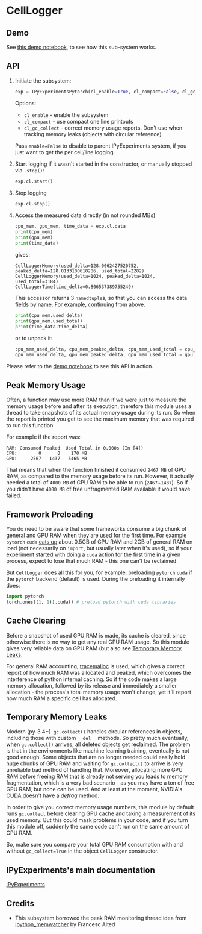 # CellLogger

## Demo

See [this demo notebook](https://github.com/stas00/ipyexperiments/blob/master/demo_cl.ipynb), to see how this sub-system works.

## API

1. Initiate the subsystem:
   ```python
   exp = IPyExperimentsPytorch(cl_enable=True, cl_compact=False, cl_gc_collect=True)
   ```
   Options:
   * `cl_enable` - enable the subsystem
   * `cl_compact` - use compact one line printouts
   * `cl_gc_collect` - correct memory usage reports. Don't use when tracking memory leaks (objects with circular reference).

   Pass `enable=False` to disable to parent IPyExperiments system, if you just want to get the per cell/line logging.

2. Start logging if it wasn't started in the constructor, or manually stopped via `.stop()`:
   ```python
   exp.cl.start()
   ```

3. Stop logging
   ```python
   exp.cl.stop()
   ```

4. Access the measured data directly (in not rounded MBs)
   ```python
   cpu_mem, gpu_mem, time_data = exp.cl.data
   print(cpu_mem)
   print(gpu_mem)
   print(time_data)

   ```
   gives:
   ```
   CellLoggerMemory(used_delta=128.0062427520752, peaked_delta=128.0133180618286, used_total=2282)
   CellLoggerMemory(used_delta=1024, peaked_delta=1024, used_total=3184)
   CellLoggerTime(time_delta=0.806537389755249)
   ```
   This accessor returns 3 `namedtuple`s, so that you can access the data fields by name. For example, continuing from above.

   ```python
   print(cpu_mem.used_delta)
   print(gpu_mem.used_total)
   print(time_data.time_delta)
   ```
   or to unpack it:
   ```python
   cpu_mem_used_delta, cpu_mem_peaked_delta, cpu_mem_used_total = cpu_mem
   gpu_mem_used_delta, gpu_mem_peaked_delta, gpu_mem_used_total = gpu_mem
   ```

Please refer to the [demo notebook](https://github.com/stas00/ipyexperiments/blob/master/demo_cl.ipynb) to see this API in action.


## Peak Memory Usage

Often, a function may use more RAM than if we were just to measure the memory usage before and after its execution, therefore this module uses a thread to take snapshots of its actual memory usage during its run. So when the report is printed you get to see the maximum memory that was required to run this function.

For example if the report was:

```
RAM: Consumed Peaked  Used Total in 0.000s (In [4])
CPU:        0      0    170 MB
GPU:     2567   1437   5465 MB
```

That means that when the function finished it consumed `2467 MB` of GPU RAM, as compared to the memory usage before its run. However, it actually needed a total of `4000 MB` of GPU RAM to be able to run (`2467`+`1437`). So if you didn't have `4000 MB` of free unfragmented RAM available it would have failed.

## Framework Preloading

You do need to be aware that some frameworks consume a big chunk of general and GPU RAM when they are used for the first time. For example `pytorch` `cuda` [eats up](
https://docs.fast.ai/dev/gpu.html#unusable-gpu-ram-per-process) about 0.5GB of GPU RAM and 2GB of general RAM on load (not necessarily on `import`, but usually later when it's used), so if your experiment started with doing a `cuda` action for the first time in a given process, expect to lose that much RAM - this one can't be reclaimed.

But `CellLogger` does all this for you, for example, preloading `pytorch` `cuda` if the `pytorch` backend (default) is used. During the preloading it internally does:

   ```python
   import pytorch
   torch.ones((1, 1)).cuda() # preload pytorch with cuda libraries
   ```

## Cache Clearing

Before a snapshot of used GPU RAM is made, its cache is cleared, since otherwise there is no way to get any real GPU RAM usage. So this module gives very reliable data on GPU RAM (but also see [Temporary Memory Leaks](#temporary-memory-leaks).

For general RAM accounting, [tracemalloc](https://docs.python.org/3/library/tracemalloc.html) is used, which gives a correct report of how much RAM was allocated and peaked, which overcomes the interference of python internal caching. So if the code makes a large memory allocation, followed by its release and immediately a smaller allocation - the process's total memory usage won't change, yet it'll report how much RAM a specific cell has allocated.

## Temporary Memory Leaks

Modern (py-3.4+)` gc.collect()` handles circular references in objects, including those with custom `__del__` methods. So pretty much eventually, when `gc.collect()` arrives, all deleted objects get reclaimed. The problem is that in the environments like machine learning training, eventually is not good enough. Some objects that are no longer needed could easily hold huge chunks of GPU RAM and waiting for `gc.collect()` to arrive is very unreliable bad method of handling that. Moreover, allocating more GPU RAM before freeing RAM that is already not serving you leads to memory fragmentation, which is a very bad scenario - as you may have a ton of free GPU RAM, but none can be used. And at least at the moment, NVIDIA's CUDA doesn't have a *defrag* method.

In order to give you correct memory usage numbers, this module by default runs `gc.collect` before clearing GPU cache and taking a measurement of its used memory. But this could mask problems in your code, and if you turn this module off, suddenly the same code can't run on the same amount of GPU RAM.

So, make sure you compare your total GPU RAM consumption with and without `gc_collect=True` in the object `CellLogger` constructor.


## IPyExperiments's main documentation

[IPyExperiments](https://github.com/stas00/ipyexperiments/blob/master/docs/ipyexperiments.md)


## Credits

* This subsystem borrowed the peak RAM monitoring thread idea from [ipython_memwatcher](https://github.com/FrancescAlted/ipython_memwatcher) by Francesc Alted
